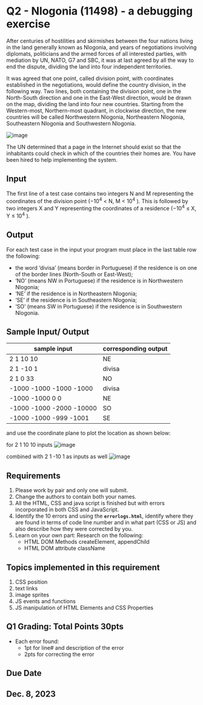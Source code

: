 Q2 - Nlogonia (11498) - a debugging exercise
=============================================

After centuries of hostilities and skirmishes between the four nations living in the land generally known as Nlogonia, and years of negotiations involving diplomats, politicians and the armed forces of all interested parties, with mediation by UN, NATO, G7 and SBC, it was at last agreed by all the way to end the dispute, dividing the land into four independent territories.

It was agreed that one point, called division point, with coordinates established in the negotiations, would define the country division, in the following way. Two lines, both containing the division point, one in the North-South direction and one in the East-West direction, would be drawn on the map, dividing the land into four new countries. Starting from the Western-most, Northern-most quadrant, in clockwise direction, the new countries will be called Northwestern Nlogonia, Northeastern Nlogonia, Southeastern Nlogonia and Southwestern Nlogonia.

![image](images/image.png)

The UN determined that a page in the Internet should exist so that the inhabitants could check in which of the countries their homes are. You have been hired to help  implementing the system.

## Input

The first line of a test case contains two integers N and M representing the coordinates of the division point (−10<sup>4</sup> < N, M < 10<sup>4</sup> ).
This is followed by two integers X and Y representing the coordinates of a residence
(−10<sup>4</sup> ≤ X, Y ≤ 10<sup>4</sup> ).

## Output

For each test case in the input your program must place in the last table row the following:
*  the word ‘divisa’ (means border in Portuguese) if the residence is on one of the border lines
(North-South or East-West);
*  ‘NO’ (means NW in Portuguese) if the residence is in Northwestern Nlogonia;
*  ‘NE’ if the residence is in Northeastern Nlogonia;
*  ‘SE’ if the residence is in Southeastern Nlogonia;
*  ‘SO’ (means SW in Portuguese) if the residence is in Southwestern Nlogonia.
  
## Sample Input/ Output


| sample input | corresponding output  |
|---|---|
| 2 1 10 10 | NE |
| 2 1 -10 1 | divisa |
| 2 1 0 33 | NO |
| -1000 -1000 -1000 -1000 | divisa |
| -1000 -1000 0 0 | NE  |
| -1000 -1000 -2000 -10000 | SO  |
| -1000 -1000 -999 -1001 | SE |

and use the coordinate plane to plot the location as shown below:

for 2 1 10 10 inputs
![image](images/for211010.png)

combined with 2 1 -10 1 as inputs as well
![image](images/with21-101.png)

## Requirements
1. Please work by pair and only one will submit.
2. Change the authors to contain both your names.
2. All the HTML, CSS and java script is finished but with errors incorporated in both CSS and JavaScript.
3. Identify the 10 errors and using the **`errorlogs.html`**, identify where they are found in terms of code line number and in what part (CSS or JS) and also describe how they were corrected by you.
4. Learn on your own part: Research on the following:
   - HTML DOM Methods createElement, appendChild
   - HTML DOM attribute className

## Topics implemented in this requirement
1. CSS position
2. text links
3. image sprites
4. JS events and functions
5. JS manipulation of HTML Elements and CSS Properties


## Q1 Grading: Total Points 30pts
 - Each error found:
   - 1pt for line# and description of the error
   - 2pts for correcting the error 

## Due Date
Dec. 8, 2023
---

